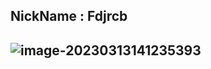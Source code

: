 ## NickName : Fdjrcb
## ![image-20230313141235393](https://image.perng.cn/image-20230313141235393.png)